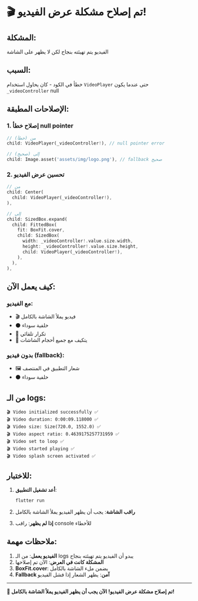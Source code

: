 # 🎬 تم إصلاح مشكلة عرض الفيديو!

## المشكلة:
الفيديو يتم تهيئته بنجاح لكن لا يظهر على الشاشة

## السبب:
خطأ في الكود - كان يحاول استخدام `VideoPlayer` حتى عندما يكون `_videoController` null

## الإصلاحات المطبقة:

### 1. إصلاح خطأ null pointer
```dart
// من (خطأ)
child: VideoPlayer(_videoController!), // null pointer error

// إلى (صحيح)
child: Image.asset('assets/img/logo.png'), // fallback صحيح
```

### 2. تحسين عرض الفيديو
```dart
// من
child: Center(
  child: VideoPlayer(_videoController!),
),

// إلى
child: SizedBox.expand(
  child: FittedBox(
    fit: BoxFit.cover,
    child: SizedBox(
      width: _videoController!.value.size.width,
      height: _videoController!.value.size.height,
      child: VideoPlayer(_videoController!),
    ),
  ),
),
```

## كيف يعمل الآن:

### مع الفيديو:
- 🎬 فيديو يملأ الشاشة بالكامل
- ⚫ خلفية سوداء
- 🔄 تكرار تلقائي
- 📱 يتكيف مع جميع أحجام الشاشات

### بدون فيديو (fallback):
- 🖼️ شعار التطبيق في المنتصف
- ⚫ خلفية سوداء

## من الـ logs:
```
🎬 Video initialized successfully ✅
🎬 Video duration: 0:00:09.118000 ✅
🎬 Video size: Size(720.0, 1552.0) ✅
🎬 Video aspect ratio: 0.4639175257731959 ✅
🎬 Video set to loop ✅
🎬 Video started playing ✅
🎬 Video splash screen activated ✅
```

## للاختبار:

1. **أعد تشغيل التطبيق**:
   ```bash
   flutter run
   ```

2. **راقب الشاشة**: يجب أن يظهر الفيديو يملأ الشاشة بالكامل

3. **إذا لم يظهر**: راقب console للأخطاء

## ملاحظات مهمة:

1. **الفيديو يعمل**: من الـ logs يبدو أن الفيديو يتم تهيئته بنجاح
2. **المشكلة كانت في العرض**: الآن تم إصلاحها
3. **BoxFit.cover**: يضمن ملء الشاشة بالكامل
4. **Fallback آمن**: يظهر الشعار إذا فشل الفيديو

---

**🎉 تم إصلاح مشكلة عرض الفيديو! الآن يجب أن يظهر الفيديو يملأ الشاشة بالكامل!**
